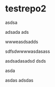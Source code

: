 # testrepo2

asdsa

adsada
ads

wwweasdsadds

sdfsdwwwwasdasass


asdsadasadsd
dsds

asda

asdas
adsdas
